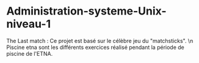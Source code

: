 # Administration-systeme-Unix-niveau-1


The Last match : Ce projet est basé sur le célèbre jeu du "matchsticks". \n
Piscine etna sont les différents exercices réalisé pendant la période de piscine de l'ETNA.
